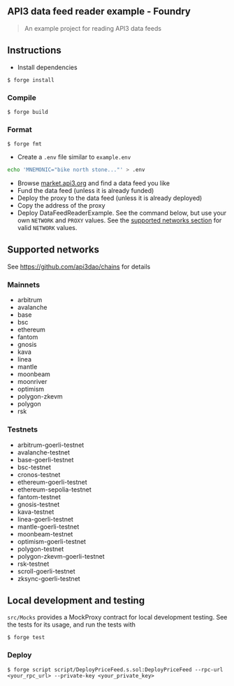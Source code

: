 ## API3 data feed reader example - Foundry

> An example project for reading API3 data feeds

## Instructions

- Install dependencies

```shell
$ forge install
```

### Compile
```shell
$ forge build
```

### Format

```shell
$ forge fmt
```


- Create a `.env` file similar to `example.env`

```sh
echo 'MNEMONIC="bike north stone..."' > .env
```

- Browse [market.api3.org](https://market.api3.org/dapis) and find a data feed you like
- Fund the data feed (unless it is already funded)
- Deploy the proxy to the data feed (unless it is already deployed)
- Copy the address of the proxy
- Deploy DataFeedReaderExample.
  See the command below, but use your own `NETWORK` and `PROXY` values.
  See the [supported networks section](#supported-networks) for valid `NETWORK` values.

## Supported networks

See https://github.com/api3dao/chains for details

### Mainnets

- arbitrum
- avalanche
- base
- bsc
- ethereum
- fantom
- gnosis
- kava
- linea
- mantle
- moonbeam
- moonriver
- optimism
- polygon-zkevm
- polygon
- rsk

### Testnets

- arbitrum-goerli-testnet
- avalanche-testnet
- base-goerli-testnet
- bsc-testnet
- cronos-testnet
- ethereum-goerli-testnet
- ethereum-sepolia-testnet
- fantom-testnet
- gnosis-testnet
- kava-testnet
- linea-goerli-testnet
- mantle-goerli-testnet
- moonbeam-testnet
- optimism-goerli-testnet
- polygon-testnet
- polygon-zkevm-goerli-testnet
- rsk-testnet
- scroll-goerli-testnet
- zksync-goerli-testnet

## Local development and testing

`src/Mocks` provides a MockProxy contract for local development testing.
See the tests for its usage, and run the tests with

```shell
$ forge test
```

### Deploy

```shell
$ forge script script/DeployPriceFeed.s.sol:DeployPriceFeed --rpc-url <your_rpc_url> --private-key <your_private_key>
```